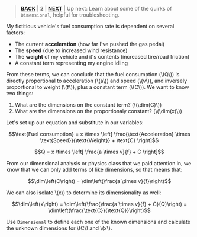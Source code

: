 > [**BACK**](./Height.md) | **2** | [**NEXT**](./Quirks.md) | Up next: Learn about some of the quirks of `Dimensional`, helpful for troubleshooting.

My fictitious vehicle's fuel consumption rate is dependent on several factors:
- The current **acceleration** (how far I've pushed the gas pedal)
- The **speed** (due to increased wind resistance)
- The **weight** of my vehicle and it's contents (increased tire/road friction)
- A constant term representing my engine idling

From these terms, we can conclude that the fuel consumption (\\\(Q\\\)) is directly proportional to acceleration (\\\(a\\\)) and speed (\\\(v\\\)), and inversely proportional to weight (\\\(f\\\)), plus a constant term (\\\(C\\\)). We want to know two things:

1. What are the dimensions on the constant term? (\\\(\dim(C)\\\))
1. What are the dimensions on the proportionaly constant? (\\\(\dim(x)\\\))

Let's set up our equation and substitute in our variables:

$$\text{Fuel consumption} = x \times \left[ \frac{\text{Acceleration} \times \text{Speed}}{\text{Weight}} + \text{C} \right]$$

$$Q = x \times \left[ \frac{a \times v}{f} + C \right]$$

From our dimensional analysis or physics class that we paid attention in, we know that we can only add terms of like dimensions, so that means that:

$$\dim\left(C\right) = \dim\left(\frac{a \times v}{f}\right)$$

We can also isolate \\\(x\\\) to determine its dimensionality as well:

$$\dim\left(x\right) = \dim\left(\frac{\frac{a \times v}{f} + C}{Q}\right) = \dim\left(\frac{\text{C}}{\text{Q}}\right)$$

Use `Dimensional` to define each one of the known dimensions and calculate the unknown dimensions for \\\(C\\\) and \\\(x\\\).